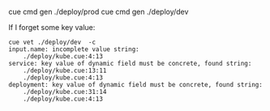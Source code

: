 
cue cmd gen ./deploy/prod
cue cmd gen ./deploy/dev


If I forget some key value:
```
cue vet ./deploy/dev  -c
input.name: incomplete value string:
    ./deploy/kube.cue:4:13
service: key value of dynamic field must be concrete, found string:
    ./deploy/kube.cue:13:11
    ./deploy/kube.cue:4:13
deployment: key value of dynamic field must be concrete, found string:
    ./deploy/kube.cue:31:14
    ./deploy/kube.cue:4:13
```
